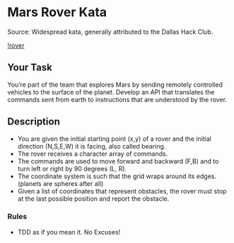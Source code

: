 Mars Rover Kata
===============
Source: Widespread kata, generally attributed to the Dallas Hack Club.

[!rover](https://upload.wikimedia.org/wikipedia/commons/d/d8/NASA_Mars_Rover.jpg)

## Your Task
You’re part of the team that explores Mars by sending remotely controlled vehicles to the surface of the planet.
Develop an API that translates the commands sent from earth to instructions that are understood by the rover.

## Description
* You are given the initial starting point (x,y) of a rover and the initial direction (N,S,E,W) it is facing, also called bearing.
* The rover receives a character array of commands.
* The commands are used to move forward and backward (F,B) and to turn left or right by 90 degrees (L, R).
* The coordinate system is such that the grid wraps around its edges. (planets are spheres after all)
* Given a list of coordinates that represent obstacles, the rover must stop at the last possible position and report the obstacle.

### Rules
* TDD as if you mean it. No Excuses!

